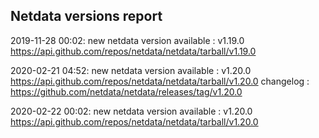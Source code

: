 ## Netdata versions report

2019-11-28 00:02: new netdata version available : v1.19.0 https://api.github.com/repos/netdata/netdata/tarball/v1.19.0

2020-02-21 04:52: new netdata version available : v1.20.0 https://api.github.com/repos/netdata/netdata/tarball/v1.20.0 changelog : https://github.com/netdata/netdata/releases/tag/v1.20.0

2020-02-22 00:02: new netdata version available : v1.20.0 https://api.github.com/repos/netdata/netdata/tarball/v1.20.0

